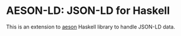 # AESON-LD: JSON-LD for Haskell

This is an extension to [aeson](https://hackage.haskell.org/package/aeson) Haskell library to handle JSON-LD data.
